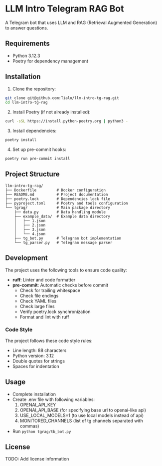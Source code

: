 # LLM Intro Telegram RAG Bot

A Telegram bot that uses LLM and RAG (Retrieval Augmented Generation) to answer questions.

## Requirements

- Python 3.12.3
- Poetry for dependency management

## Installation

1. Clone the repository:
```bash
git clone git@github.com:Tialo/llm-intro-tg-rag.git
cd llm-intro-tg-rag
```

2. Install Poetry (if not already installed):
```bash
curl -sSL https://install.python-poetry.org | python3 -
```

3. Install dependencies:
```bash
poetry install
```

4. Set up pre-commit hooks:
```bash
poetry run pre-commit install
```

## Project Structure

```
llm-intro-tg-rag/
├── Dockerfile         # Docker configuration
├── README.md          # Project documentation
├── poetry.lock        # Dependencies lock file
├── pyproject.toml     # Poetry and tools configuration
└── tgrag/             # Main package directory
    ├── data.py        # Data handling module
    ├── example_data/  # Example data directory
    │   ├── 1.json
    │   ├── 2.json
    │   ├── 3.json
    │   └── 4.json
    ├── tg_bot.py      # Telegram bot implementation
    └── tg_parser.py   # Telegram message parser
```

## Development

The project uses the following tools to ensure code quality:

- **ruff**: Linter and code formatter
- **pre-commit**: Automatic checks before commit
  - Check for trailing whitespace
  - Check file endings
  - Check YAML files
  - Check large files
  - Verify poetry.lock synchronization
  - Format and lint with ruff

### Code Style

The project follows these code style rules:
- Line length: 88 characters
- Python version: 3.12
- Double quotes for strings
- Spaces for indentation

## Usage

- Complete installation
- Create .env file with following variables:
  1. OPENAI_API_KEY
  2. OPENAI_API_BASE (for specifying base url to openai-like api)
  3. USE_LOCAL_MODELS=1 (to use local models instead of api)
  4. MONITORED_CHANNELS (list of tg channels separated with commas)
- Run `python tgrag/tb_bot.py`

## License

TODO: Add license information
